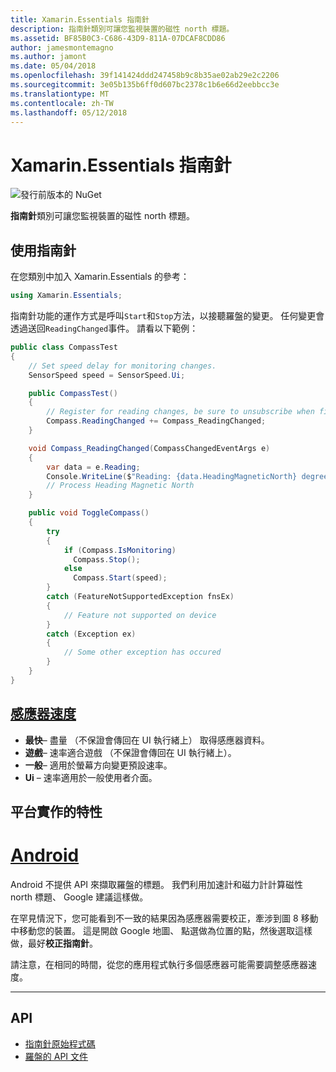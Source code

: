 ```yaml
---
title: Xamarin.Essentials 指南針
description: 指南針類別可讓您監視裝置的磁性 north 標題。
ms.assetid: BF85B0C3-C686-43D9-811A-07DCAF8CDD86
author: jamesmontemagno
ms.author: jamont
ms.date: 05/04/2018
ms.openlocfilehash: 39f141424ddd247458b9c8b35ae02ab29e2c2206
ms.sourcegitcommit: 3e05b135b6ff0d607bc2378c1b6e66d2eebbcc3e
ms.translationtype: MT
ms.contentlocale: zh-TW
ms.lasthandoff: 05/12/2018
---
```

# <a name="xamarinessentials-compass"></a>Xamarin.Essentials 指南針

![發行前版本的 NuGet](~/media/shared/pre-release.png)

**指南針**類別可讓您監視裝置的磁性 north 標題。

## <a name="using-compass"></a>使用指南針

在您類別中加入 Xamarin.Essentials 的參考：

```csharp
using Xamarin.Essentials;
```

指南針功能的運作方式是呼叫`Start`和`Stop`方法，以接聽羅盤的變更。 任何變更會透過送回`ReadingChanged`事件。 請看以下範例：

```csharp
public class CompassTest
{
    // Set speed delay for monitoring changes.
    SensorSpeed speed = SensorSpeed.Ui;

    public CompassTest()
    {
        // Register for reading changes, be sure to unsubscribe when finished
        Compass.ReadingChanged += Compass_ReadingChanged;
    }

    void Compass_ReadingChanged(CompassChangedEventArgs e)
    {
        var data = e.Reading;
        Console.WriteLine($"Reading: {data.HeadingMagneticNorth} degrees");
        // Process Heading Magnetic North
    }

    public void ToggleCompass()
    {
        try
        {
            if (Compass.IsMonitoring)
              Compass.Stop();
            else
              Compass.Start(speed);
        }
        catch (FeatureNotSupportedException fnsEx)
        {
            // Feature not supported on device
        }
        catch (Exception ex)
        {
            // Some other exception has occured
        }
    }
}
```

## <a name="sensor-speedxrefxamarinessentialssensorspeed"></a>[感應器速度](xref:Xamarin.Essentials.SensorSpeed)

- **最快**– 盡量 （不保證會傳回在 UI 執行緒上） 取得感應器資料。
- **遊戲**– 速率適合遊戲 （不保證會傳回在 UI 執行緒上）。
- **一般**– 適用於螢幕方向變更預設速率。
- **Ui** – 速率適用於一般使用者介面。

## <a name="platform-implementation-specifics"></a>平台實作的特性

# <a name="androidtabandroid"></a>[Android](#tab/android)

Android 不提供 API 來擷取羅盤的標題。 我們利用加速計和磁力計計算磁性 north 標題、 Google 建議這樣做。 

在罕見情況下，您可能看到不一致的結果因為感應器需要校正，牽涉到圖 8 移動中移動您的裝置。 這是開啟 Google 地圖、 點選做為位置的點，然後選取這樣做，最好**校正指南針**。

請注意，在相同的時間，從您的應用程式執行多個感應器可能需要調整感應器速度。

--------------

## <a name="api"></a>API

- [指南針原始程式碼](https://github.com/xamarin/Essentials/tree/master/Xamarin.Essentials/Compass)
- [羅盤的 API 文件](xref:Xamarin.Essentials.Compass)
